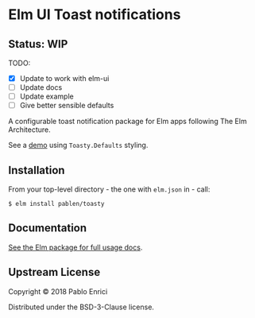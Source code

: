 # Elm UI Toast notifications

## Status: WIP
TODO:
- [x] Update to work with elm-ui
- [ ] Update docs
- [ ] Update example
- [ ] Give better sensible defaults

A configurable toast notification package for Elm apps following The Elm Architecture.

See a [demo](http://pablen-toasty-demo.surge.sh/) using `Toasty.Defaults` styling.


## Installation

From your top-level directory - the one with `elm.json` in - call:

```
$ elm install pablen/toasty
```

## Documentation

[See the Elm package for full usage docs](http://package.elm-lang.org/packages/pablen/toasty/latest).

## Upstream License

Copyright © 2018 Pablo Enrici

Distributed under the BSD-3-Clause license.
